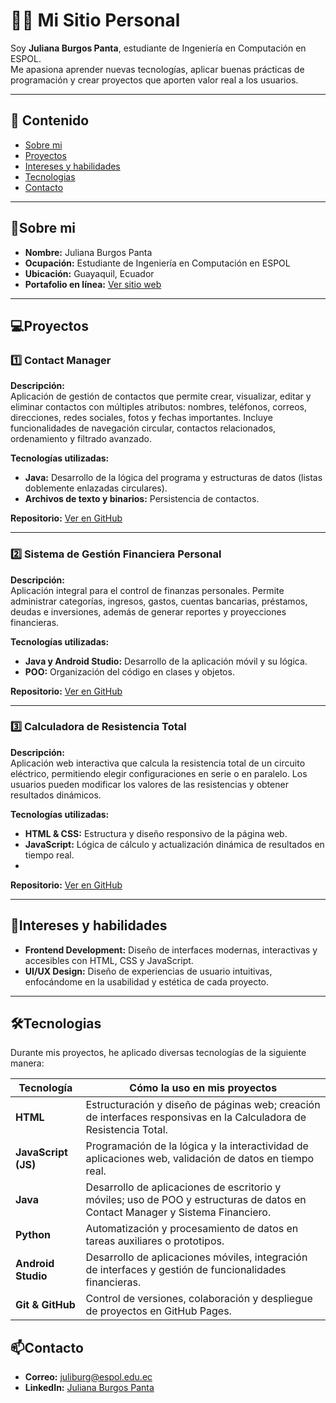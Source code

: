 # 👩‍💻 Mi Sitio Personal

Soy **Juliana Burgos Panta**, estudiante de Ingeniería en Computación en ESPOL.  
Me apasiona aprender nuevas tecnologías, aplicar buenas prácticas de programación y crear proyectos que aporten valor real a los usuarios.

---

## 📌 Contenido
* [Sobre mi](#sobre-mi)
* [Proyectos](#proyectos) 
* [Intereses y habilidades](#intereses-y-habilidades)
* [Tecnologias](#tecnologias)
* [Contacto](#contacto)

---

## 📝Sobre mi
- **Nombre:** Juliana Burgos Panta  
- **Ocupación:** Estudiante de Ingeniería en Computación en ESPOL  
- **Ubicación:** Guayaquil, Ecuador  
- **Portafolio en línea:** [Ver sitio web](https://juzjuz10.github.io/Juzjuz10/)  

---


## 💻Proyectos 

### 1️⃣ Contact Manager
**Descripción:**  
Aplicación de gestión de contactos que permite crear, visualizar, editar y eliminar contactos con múltiples atributos: nombres, teléfonos, correos, direcciones, redes sociales, fotos y fechas importantes. Incluye funcionalidades de navegación circular, contactos relacionados, ordenamiento y filtrado avanzado.  

**Tecnologías utilizadas:**  
- **Java:** Desarrollo de la lógica del programa y estructuras de datos (listas doblemente enlazadas circulares).  
- **Archivos de texto y binarios:** Persistencia de contactos.  

**Repositorio:** [Ver en GitHub](https://github.com/DanRCM/ContactManager.git)  

---

### 2️⃣ Sistema de Gestión Financiera Personal
**Descripción:**  
Aplicación integral para el control de finanzas personales. Permite administrar categorías, ingresos, gastos, cuentas bancarias, préstamos, deudas e inversiones, además de generar reportes y proyecciones financieras.  

**Tecnologías utilizadas:**  
- **Java y Android Studio:** Desarrollo de la aplicación móvil y su lógica.  
- **POO:** Organización del código en clases y objetos.  

**Repositorio:** [Ver en GitHub](https://github.com/raydan90s/PROYECTOSEGUNDOPARCIAL.git)  

---

### 3️⃣ Calculadora de Resistencia Total
**Descripción:**  
Aplicación web interactiva que calcula la resistencia total de un circuito eléctrico, permitiendo elegir configuraciones en serie o en paralelo. Los usuarios pueden modificar los valores de las resistencias y obtener resultados dinámicos.  

**Tecnologías utilizadas:**  
- **HTML & CSS:** Estructura y diseño responsivo de la página web.  
- **JavaScript:** Lógica de cálculo y actualización dinámica de resultados en tiempo real.  
-
**Repositorio:** [Ver en GitHub](https://github.com/eimmy-o/fesd-pagina-resistencias.git)  

---

## 🎨Intereses y habilidades
- **Frontend Development:** Diseño de interfaces modernas, interactivas y accesibles con HTML, CSS y JavaScript.  
- **UI/UX Design:** Diseño de experiencias de usuario intuitivas, enfocándome en la usabilidad y estética de cada proyecto.  

---


## 🛠️Tecnologias
Durante mis proyectos, he aplicado diversas tecnologías de la siguiente manera:  

| Tecnología | Cómo la uso en mis proyectos |
|------------|-----------------------------|
| **HTML** | Estructuración y diseño de páginas web; creación de interfaces responsivas en la Calculadora de Resistencia Total. |
| **JavaScript (JS)** | Programación de la lógica y la interactividad de aplicaciones web, validación de datos en tiempo real. |
| **Java** | Desarrollo de aplicaciones de escritorio y móviles; uso de POO y estructuras de datos en Contact Manager y Sistema Financiero. |
| **Python** | Automatización y procesamiento de datos en tareas auxiliares o prototipos. |
| **Android Studio** | Desarrollo de aplicaciones móviles, integración de interfaces y gestión de funcionalidades financieras. |
| **Git & GitHub** | Control de versiones, colaboración y despliegue de proyectos en GitHub Pages. |


## 📫Contacto
- **Correo:** [juliburg@espol.edu.ec](mailto:juliburg@espol.edu.ec)  
- **LinkedIn:** [Juliana Burgos Panta]([https://www.linkedin.com/in/juliana-burgos-panta/](https://www.linkedin.com/in/juliana-burgos-9a3354259?utm_source=share&utm_campaign=share_via&utm_content=profile&utm_medium=ios_app))  

